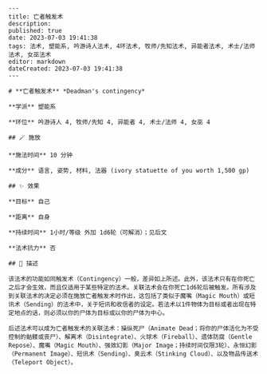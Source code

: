
    ---
    title: 亡者触发术
    description: 
    published: true
    date: 2023-07-03 19:41:38
    tags: 法术, 塑能系, 吟游诗人法术, 4环法术, 牧师/先知法术, 异能者法术, 术士/法师法术, 女巫法术
    editor: markdown
    dateCreated: 2023-07-03 19:41:38
    ---

    # **亡者触发术** *Deadman's contingency*

    **学派** 塑能系 

    **环位** 吟游诗人 4, 牧师/先知 4, 异能者 4, 术士/法师 4, 女巫 4

    ## 🪄 施放

    **施法时间** 10 分钟

    **成分** 语言, 姿势, 材料, 法器 (ivory statuette of you worth 1,500 gp)

    ## ✨ 效果 

    **目标** 自己 

    **距离** 自身  

    **持续时间** 1小时/等级 外加 1d6轮（可解消）；见后文 

    **法术抗力** 否

    ## 📖 描述

    该法术的功能如同触发术（Contingency）一般，差异如上所述。此外，该法术只有在你死亡之后才会生效，而且仅适用于某些特定的法术。关联法术会在你死亡1d6轮后被触发。所有涉及到关联法术的决定必须在施放亡者触发术时作出，这包括了类似于魔嘴（Magic Mouth）或短讯术（Sending）的法术中，关于短讯和收信者的设定。若法术以1件物体为目标或者出现在特定地点的话，则必须以你的尸体为目标或以你的尸体为中心。

    后述法术可以成为亡者触发术的关联法术：操纵死尸（Animate Dead；将你的尸体活化为不受控制的骷髅或丧尸）、解离术（Disintegrate）、火球术（Fireball）、遗体防腐（Gentle Repose）、魔嘴（Magic Mouth）、强效幻影（Major Image；持续时间仅限3轮）、永恒幻影（Permanent Image）、短讯术（Sending）、臭云术（Stinking Cloud）、以及物品传送术（Teleport Object）。
    